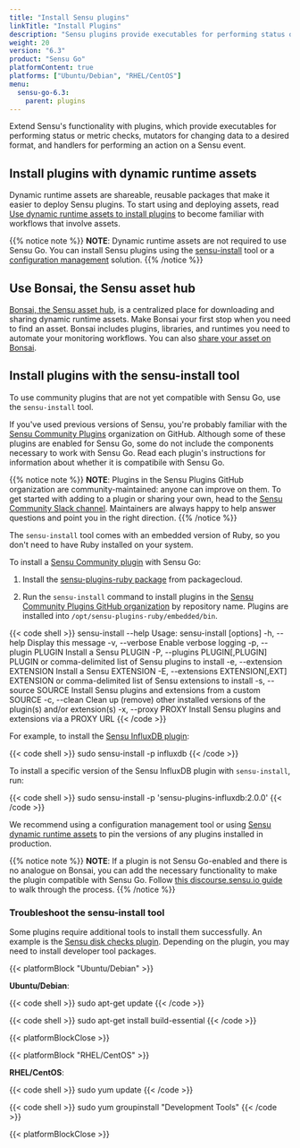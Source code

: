 ```yaml
---
title: "Install Sensu plugins"
linkTitle: "Install Plugins"
description: "Sensu plugins provide executables for performing status or metric checks, mutators for changing data to a desired format, and handlers for performing an action on a Sensu event. Read this plugin installation guide to learn how to install plugins with dynamic runtime assets and use Sensu Community plugins with Sensu Go."
weight: 20
version: "6.3"
product: "Sensu Go"
platformContent: true
platforms: ["Ubuntu/Debian", "RHEL/CentOS"]
menu:
  sensu-go-6.3:
    parent: plugins
---
```


Extend Sensu's functionality with plugins, which provide executables for performing status or metric checks, mutators for changing data to a desired format, and handlers for performing an action on a Sensu event.

## Install plugins with dynamic runtime assets

Dynamic runtime assets are shareable, reusable packages that make it easier to deploy Sensu plugins.
To start using and deploying assets, read [Use dynamic runtime assets to install plugins][7] to become familiar with workflows that involve assets.

{{% notice note %}}
**NOTE**: Dynamic runtime assets are not required to use Sensu Go.
You can install Sensu plugins using the [sensu-install](#install-plugins-with-the-sensu-install-tool) tool or a [configuration management](../../operations/deploy-sensu/configuration-management/) solution.
{{% /notice %}}

## Use Bonsai, the Sensu asset hub

[Bonsai, the Sensu asset hub][8], is a centralized place for downloading and sharing dynamic runtime assets.
Make Bonsai your first stop when you need to find an asset.
Bonsai includes plugins, libraries, and runtimes you need to automate your monitoring workflows.
You can also [share your asset on Bonsai][9].

## Install plugins with the sensu-install tool

To use community plugins that are not yet compatible with Sensu Go, use the `sensu-install` tool.

If you've used previous versions of Sensu, you're probably familiar with the [Sensu Community Plugins][1] organization on GitHub.
Although some of these plugins are enabled for Sensu Go, some do not include the components necessary to work with Sensu Go.
Read each plugin's instructions for information about whether it is compatibile with Sensu Go. 

{{% notice note %}}
**NOTE**: Plugins in the Sensu Plugins GitHub organization are community-maintained: anyone can improve on them.
To get started with adding to a plugin or sharing your own, head to the [Sensu Community Slack channel](https://slack.sensu.io/).
Maintainers are always happy to help answer questions and point you in the right direction.
{{% /notice %}}

The `sensu-install` tool comes with an embedded version of Ruby, so you don't need to have Ruby installed on your system. 

To install a [Sensu Community plugin][1] with Sensu Go:

1. Install the [sensu-plugins-ruby package][2] from packagecloud.

2. Run the `sensu-install` command to install plugins in the [Sensu Community Plugins GitHub organization][1] by repository name.
Plugins are installed into `/opt/sensu-plugins-ruby/embedded/bin`.

{{< code shell >}}
sensu-install --help
Usage: sensu-install [options]
    -h, --help                       Display this message
    -v, --verbose                    Enable verbose logging
    -p, --plugin PLUGIN              Install a Sensu PLUGIN
    -P, --plugins PLUGIN[,PLUGIN]    PLUGIN or comma-delimited list of Sensu plugins to install
    -e, --extension EXTENSION        Install a Sensu EXTENSION
    -E, --extensions EXTENSION[,EXT] EXTENSION or comma-delimited list of Sensu extensions to install
    -s, --source SOURCE              Install Sensu plugins and extensions from a custom SOURCE
    -c, --clean                      Clean up (remove) other installed versions of the plugin(s) and/or extension(s)
    -x, --proxy PROXY                Install Sensu plugins and extensions via a PROXY URL
{{< /code >}}

For example, to install the [Sensu InfluxDB plugin][6]:

{{< code shell >}}
sudo sensu-install -p influxdb
{{< /code >}}

To install a specific version of the Sensu InfluxDB plugin with `sensu-install`, run:

{{< code shell >}}
sudo sensu-install -p 'sensu-plugins-influxdb:2.0.0'
{{< /code >}}

We recommend using a configuration management tool or using [Sensu dynamic runtime assets][5] to pin the versions of any plugins installed in production.

{{% notice note %}}
**NOTE**: If a plugin is not Sensu Go-enabled and there is no analogue on Bonsai, you can add the necessary functionality to make the plugin compatible with Sensu Go.
Follow [this discourse.sensu.io guide](https://discourse.sensu.io/t/contributing-assets-for-existing-ruby-sensu-plugins/1165) to walk through the process.
{{% /notice %}}

### Troubleshoot the sensu-install tool

Some plugins require additional tools to install them successfully.
An example is the [Sensu disk checks plugin][3].
Depending on the plugin, you may need to install developer tool packages.

{{< platformBlock "Ubuntu/Debian" >}}

**Ubuntu/Debian**:

{{< code shell >}}
sudo apt-get update
{{< /code >}}

{{< code shell >}}
sudo apt-get install build-essential
{{< /code >}}

{{< platformBlockClose >}}

{{< platformBlock "RHEL/CentOS" >}}

**RHEL/CentOS**:

{{< code shell >}}
sudo yum update
{{< /code >}}

{{< code shell >}}
sudo yum groupinstall "Development Tools"
{{< /code >}}

{{< platformBlockClose >}}

[1]: https://github.com/sensu-plugins/
[2]: https://packagecloud.io/sensu/community/
[3]: https://github.com/sensu-plugins/sensu-plugins-disk-checks/
[5]: ../assets/
[6]: https://github.com/sensu-plugins/sensu-plugins-influxdb/
[7]: ../use-assets-to-install-plugins/
[8]: https://bonsai.sensu.io/
[9]: ../assets#share-an-asset-on-bonsai
